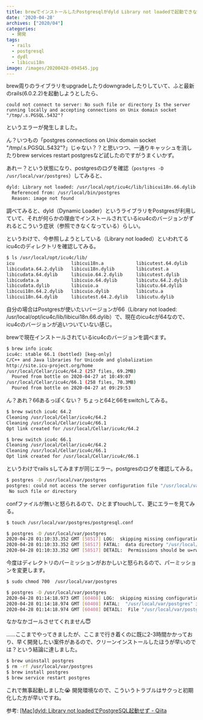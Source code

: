 ```yaml
---
title: brewでインストールしたPostgresqlがdyld Library not loadedで起動できないエラーに遭遇 -> 結局クリーンインストールで解決
date: '2020-04-28'
archives: ["2020/04"]
categories:
  - 開発
tags:
  - rails
  - postgresql
  - dydl
  - libicui18n
image: /images/20200428-094545.jpg
---
```

brew周りのライブラリをupgradeしたりdowngradeしたりしていて、ふと最新のrails(6.0.2.2)を起動しようとしたら、

```log
could not connect to server: No such file or directory Is the server running locally and accepting connections on Unix domain socket "/tmp/.s.PGSQL.5432"?
```

というエラーが発生しました。

ん？いつもの「postgres connections on Unix domain socket "/tmp/.s.PGSQL.5432"?」じゃない？？と思いつつ、一通りキャッシュを消したりbrew services restart postgresなど試したのですがうまくいかず。

あれー？という状態になり、postgresのログを確認（`postgres -D /usr/local/var/postgres`）してみると、

```sh
dyld: Library not loaded: /usr/local/opt/icu4c/lib/libicui18n.66.dylib
  Referenced from: /usr/local/bin/postgres
  Reason: image not found
```

調べてみると、dyld（Dynamic Loader）というライブラリをPostgresが利用していて、それが何らかの理由でインストールされているicu4cのバージョンがずれるとこういう症状（参照できなくなっている）らしい。

というわけで、今参照しようとしている（Library not loaded）といわれてるicu4cのディレクトリを確認してみる。

```sh
$ ls /usr/local/opt/icu4c/lib/
icu                     libicui18n.a            libicutest.64.dylib     libicuuc.64.2.dylib
libicudata.64.2.dylib   libicui18n.dylib        libicutest.a            libicuuc.64.dylib
libicudata.64.dylib     libicuio.64.2.dylib     libicutest.dylib        libicuuc.a
libicudata.a            libicuio.64.dylib       libicutu.64.2.dylib     libicuuc.dylib
libicudata.dylib        libicuio.a              libicutu.64.dylib       pkgconfig
libicui18n.64.2.dylib   libicuio.dylib          libicutu.a
libicui18n.64.dylib     libicutest.64.2.dylib   libicutu.dylib
```

自分の場合はPostgresが使いたいバージョンが66（Library not loaded: /usr/local/opt/icu4c/lib/libicui18n.66.dylib）で、現在のicu4cが64なので、icu4cのバージョンが追いついていない感じ。

brewで現在インストールされているicu4cのバージョンを調べます。

```sh
$ brew info icu4c
icu4c: stable 66.1 (bottled) [keg-only]
C/C++ and Java libraries for Unicode and globalization
http://site.icu-project.org/home
/usr/local/Cellar/icu4c/64.2 (257 files, 69.2MB)
  Poured from bottle on 2020-04-27 at 10:49:07
/usr/local/Cellar/icu4c/66.1 (258 files, 70.3MB)
  Poured from bottle on 2020-04-27 at 09:29:53
```

ん？あれ？66あるっぽくない？ ちょっと64と66をswitchしてみる。

```sh
$ brew switch icu4c 64.2
Cleaning /usr/local/Cellar/icu4c/64.2
Cleaning /usr/local/Cellar/icu4c/66.1
Opt link created for /usr/local/Cellar/icu4c/64.2

$ brew switch icu4c 66.1
Cleaning /usr/local/Cellar/icu4c/64.2
Cleaning /usr/local/Cellar/icu4c/66.1
Opt link created for /usr/local/Cellar/icu4c/66.1
```

というわけでrails sしてみますが同じエラー。postgresのログを確認してみる。

```sh
$ postgres -D /usr/local/var/postgres
postgres: could not access the server configuration file "/usr/local/var/postgres/postgresql.conf":
 No such file or directory
```

confファイルが無いと怒られるので、ひとまずtouchして、更にエラーを見てみる。

```sh
$ touch /usr/local/var/postgres/postgresql.conf

$ postgres -D /usr/local/var/postgres
2020-04-28 01:10:33.352 GMT [58517] LOG:  skipping missing configuration file "/usr/local/var/postgres/postgresql.auto.conf"
2020-04-28 01:10:33.352 GMT [58517] FATAL:  data directory "/usr/local/var/postgres" has invalid permissions
2020-04-28 01:10:33.352 GMT [58517] DETAIL:  Permissions should be u=rwx (0700) or u=rwx,g=rx (0750).
```

今度はディレクトリのパーミッションがおかしいと怒られるので、パーミッションを変更します。

```sh
$ sudo chmod 700  /usr/local/var/postgres

$ postgres -D /usr/local/var/postgres
2020-04-28 01:14:18.973 GMT [60408] LOG:  skipping missing configuration file "/usr/local/var/postgres/postgresql.auto.conf"
2020-04-28 01:14:18.974 GMT [60408] FATAL:  "/usr/local/var/postgres" is not a valid data directory
2020-04-28 01:14:18.974 GMT [60408] DETAIL:  File "/usr/local/var/postgres/PG_VERSION" is missing.
```

なかなかゴールさせてくれません😇

……ここまでやってきましたが、ここまで行き着くのに既に2-3時間かかっており、早く開発したい案件があるので、クリーンインストールしたほうが早いのでは？という結論に達しました。

```sh
$ brew uninstall postgres
$ rm -rf /usr/local/var/postgres
$ brew install postgres
$ brew service restart postgres
```

これで無事起動しました😭 開発環境なので、こういうトラブルはサクっと初期化した方が早いですね。

参考: [\[Mac\]dyld: Library not loadedでPostgreSQL起動せず - Qiita](https://qiita.com/eightfoursix/items/bf11693b085eced95e29)
